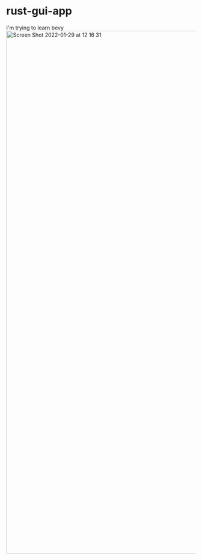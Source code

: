 # rust-gui-app
I'm trying to learn bevy
<img width="1392" alt="Screen Shot 2022-01-29 at 12 16 31" src="https://user-images.githubusercontent.com/61964090/151646919-69ee69cb-d7d2-44a9-bd0c-3a8d54d28974.png">
